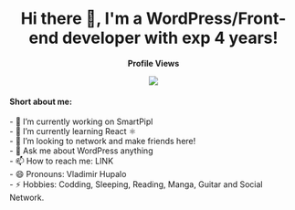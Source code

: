 <div align="center"><h1>Hi there 👋,
I'm a WordPress/Front-end developer with exp 4 years!</h1></div>

<div align="center">
  <p><b>Profile Views</b></p>
  <img src="https://profile-counter.glitch.me/artstyle111/count.svg" />
</div>
<div align="left">
<h4>Short about me:</h4>
- 🔭 I’m currently working on SmartPipl <br>
- 🌱 I’m currently learning React ⚛️<br>
- 🤔 I’m looking to network and make friends here!<br>
- 💬 Ask me about WordPress anything  <br>
- 📫 How to reach me: <a src="https://www.linkedin.com/in/volodymyr-hupalo-a78456172/"> LINK </a><br>
- 😄 Pronouns: Vladimir Hupalo<br>
- ⚡ Hobbies: Codding, Sleeping, Reading, Manga, Guitar and Social Network.<br>
</div>

